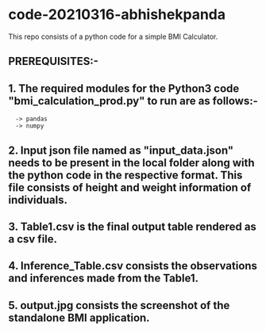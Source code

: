 # code-20210316-abhishekpanda
This repo consists of a python code for a simple BMI Calculator. 

PREREQUISITES:-
----------------
## 1. The required modules for the Python3 code "bmi_calculation_prod.py" to run are as follows:-
      -> pandas 
      -> numpy
      
## 2. Input json file named as "input_data.json" needs to be present in the local folder along with the python code in the respective format. This file consists of height and weight information of individuals. 


## 3. Table1.csv is the final output table rendered as a csv file. 

## 4. Inference_Table.csv consists the observations and inferences made from the Table1.  

## 5. output.jpg consists the screenshot of the standalone BMI application. 
